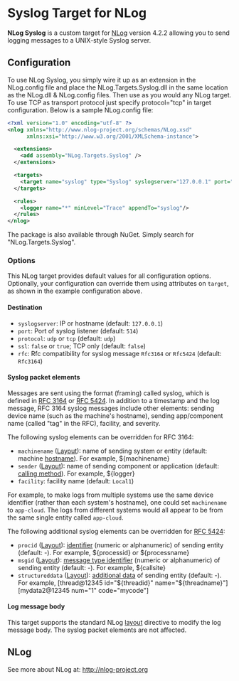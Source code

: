 Syslog Target for NLog
======================

**NLog Syslog** is a custom target for [NLog](http://nlog-project.org/) version 4.2.2 allowing you to send logging messages to a UNIX-style Syslog server.

## Configuration

To use NLog Syslog, you simply wire it up as an extension in the NLog.config file and place the NLog.Targets.Syslog.dll in the same location as the NLog.dll & NLog.config files. Then use as you would any NLog target. To use TCP as transport protocol just specify protocol="tcp" in target configuration. Below is a sample NLog.config file:

```xml
<?xml version="1.0" encoding="utf-8" ?>
<nlog xmlns="http://www.nlog-project.org/schemas/NLog.xsd"
      xmlns:xsi="http://www.w3.org/2001/XMLSchema-instance">

  <extensions>
    <add assembly="NLog.Targets.Syslog" />
  </extensions>

  <targets>
    <target name="syslog" type="Syslog" syslogserver="127.0.0.1" port="514" facility="Local7" sender="MyProgram" layout="[CustomPrefix] ${machinename} ${message}" />
  </targets>

  <rules>
    <logger name="*" minLevel="Trace" appendTo="syslog"/>
  </rules>
</nlog>
```
The package is also available through NuGet. Simply search for "NLog.Targets.Syslog".


### Options

This NLog target provides default values for all configuration options.
Optionally, your configuration can override them using attributes on
`target`, as shown in the example configuration above.

#### Destination

* `syslogserver`: IP or hostname (default: `127.0.0.1`)
* `port`: Port of syslog listener (default: `514`)
* `protocol`: `udp` or `tcp` (default: `udp`)
* `ssl`: `false` or `true`; TCP only (default: `false`)
* `rfc`: Rfc compatibility for syslog message `Rfc3164` or `Rfc5424` (default: `Rfc3164`)

#### Syslog packet elements

Messages are sent using the format (framing) called syslog, which is
defined in [RFC 3164](http://www.ietf.org/rfc/rfc3164.txt) or 
[RFC 5424](http://tools.ietf.org/html/rfc5424). In addition
to a timestamp and the log message, RFC 3164 syslog messages include
other elements: sending device name (such as the machine's hostname),
sending app/component name (called "tag" in the RFC), facility, and
severity.

The following syslog elements can be overridden for RFC 3164:

* `machinename` ([Layout](https://github.com/NLog/NLog/wiki/Layouts)): name of sending system or entity (default: machine 
  [hostname](http://msdn.microsoft.com/en-us/library/system.net.dns.gethostname(v=vs.110).aspx)).
For example, ${machinename}
* `sender` ([Layout](https://github.com/NLog/NLog/wiki/Layouts)): name of sending component or application (default: 
  [calling method](http://msdn.microsoft.com/en-us/library/system.reflection.assembly.getcallingassembly(v=vs.110).aspx)).
For example, ${logger}
* `facility`: facility name (default: `Local1`)

For example, to make logs from multiple systems use the same device
identifier (rather than each system's hostname), one could set
`machinename` to `app-cloud`. The logs from different systems would
all appear to be from the same single entity called `app-cloud`.

The following additional syslog elements can be overridden for [RFC 5424](http://tools.ietf.org/html/rfc5424):

* `procid` ([Layout](https://github.com/NLog/NLog/wiki/Layouts)): [identifier](http://tools.ietf.org/html/rfc5424#section-6.2.6) (numeric or alphanumeric) of sending entity 
(default: -). For example, ${processid} or ${processname}
* `msgid` ([Layout](https://github.com/NLog/NLog/wiki/Layouts)): [message type identifier](http://tools.ietf.org/html/rfc5424#section-6.2.7) (numeric or alphanumeric) of sending entity 
(default: -). For example, ${callsite}
* `structureddata` ([Layout](https://github.com/NLog/NLog/wiki/Layouts)): [additional data](http://tools.ietf.org/html/rfc5424#section-6.3) of sending entity (default: -).
For example, [thread@12345 id="${threadid}" name="${threadname}"][mydata2@12345 num="1" code="mycode"]

#### Log message body

This target supports the standard NLog 
[layout](https://github.com/NLog/NLog/wiki/Layouts) directive to modify
the log message body. The syslog packet elements are not affected.


## NLog

See more about NLog at: http://nlog-project.org
